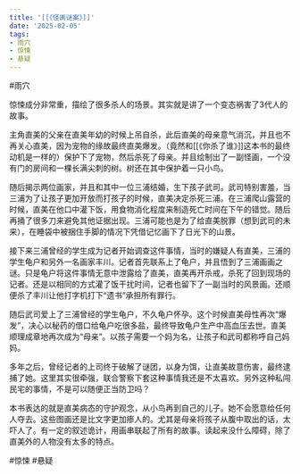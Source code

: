 ```yaml
---
title: '[[《怪画谜案》]]'
date: '2025-02-05'
tags:
- 雨穴
- 惊悚
- 悬疑
---
```

#雨穴

惊悚成分非常重，描绘了很多杀人的场景。其实就是讲了一个变态祸害了3代人的故事。

主角直美的父亲在直美年幼的时候上吊自杀，此后直美的母亲意气消沉，并且也不再关心直美，因为宠物的缘故最终直美爆发。（竟然和[[《你杀了谁》]]这本书的最终动机是一样的）保护下了宠物，然后杀死了母亲。并且绘制出了一副怪画，一个没有门的房间和一棵长满尖刺的树。树还在其中保护着一只小鸟。

随后揭示两位画家，并且和其中一位三浦结婚，生下孩子武司。武司特别害羞，当三浦为了让孩子更加开放而打孩子的时候，直美决定杀死三浦。在三浦爬山露营的时候，直美在他口中灌下饭，用食物消化程度来制造死亡时间在下午的错觉。随后再捅了很多刀来避免其他证据出现。三浦可能也是为了给直美脱罪（想到武司的未来），在睡袋中被捆住手脚的情况下凭借记忆画下了日光下的山景。

接下来三浦曾经的学生成为记者开始调查这件事情，当时的嫌疑人有直美，三浦的学生龟户和另外一名画家丰川。记者首先联系上了龟户，并且悟到了三浦画画之谜。只是龟户将这件事情无意中泄露给了直美，直美再开杀戒，杀死了回到现场的记者。还是以相同的方式灌了饭干扰时间，记者也留下了一副当时的风景画。还顺便杀了丰川让他打字机打下“遗书”承担所有罪行。

随后武司爱上了三浦曾经的学生龟户，不久龟户怀孕。这个时候直美母性再次“爆发”，决心以秘药的借口给龟户吃很多盐，最终导致龟户生产中高血压去世。直美顺理成章地再次成为“母亲”。以孩子需要一个妈为名，让孩子和武司都称呼自己妈妈。

多年之后，曾经记者的上司终于破解了谜团，以身为饵，让直美故意伤害，最终逮捕了她。这里其实很牵强，联合警察下套这种事情我还是不太喜欢。另外这种私闯民宅的事情，不是可以随便正当防卫吗？

本书表达的就是直美病态的守护观念，从小鸟再到自己的儿子。她不会愿意给任何人夺去。这些图画还是比文字更加瘆人的。尤其是母亲将孩子从腹中取出的话，太吓人了。有一定的叙述诡计，用画串联起了所有的故事。读起来没什么障碍，除了直美外的人物没有太多的特点。

#惊悚 #悬疑
